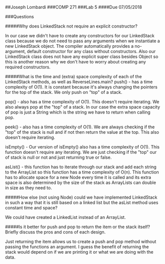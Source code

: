 ##Joseph Lombardi
###COMP 271
###Lab 5
####Due 07/05/2018


###Questions

#####Why does LinkedStack not require an explicit constructor?

   In our case we didn't have to create any constructors for our LinkedStack class because we do not need to pass any arguments when we instantiate a new LinkedStack object.  The compiler automatically provides a no-argument, default constructor for any class without constructors.  Also our LinkedStack class does not have any explicit super class  besides Object so this is another reason why we don't have to worry about creating any required constructors.

#####What is the time and (extra) space complexity of each of the LinkedStack methods, as well as ReverseLines.main?
   push() - has a time complexity of O(1).  It is constant because it's always changing the pointers for the top of the stack.  We only push on "top" of a stack.

   pop() - also has a time complexity of O(1).  This doesn't require iterating.  We also always pop at the "top" of a stack.  In our case the extra space capacity of pop is just a String which is the string we have to return when calling pop.

   peek() - also has a time complexity of O(1).  We are always checking if the "top" of the stack is null and if not then return the value at the top.  This also doesn't require iterating.

   isEmpty() - Our version of isEmpty() also has a time complexity of O(1).  This function doesn't require any iterating.  We are just checking if the "top" our of stack is null or not and just returning true or false.

   asList() - this function has to iterate through our stack and add each string to the ArrayList so this function has a time complexity of O(n).  This function has to allocate space for a new Node every time it is called and its extra space is also determined by the size of the stack as ArrayLists can double in size as they need to.



#####How else (not using Node) could we have implemented LinkedStack in such a way that it is still based on a linked list but the asList method uses constant time and space?

   We could have created a LinkedList instead of an ArrayList.  


#####Is it better for push and pop to return the item or the stack itself? Briefly discuss the pros and cons of each design.

   Just returning the item allows us to create a push and pop method without passing the functions an argument.  I guess the benefit of returning the stack would depend on if we are printing it or what we are doing with the data.